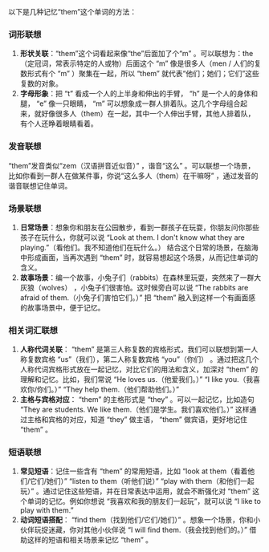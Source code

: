 以下是几种记忆“them”这个单词的方法：

### 词形联想
1. **形状关联**：“them”这个词看起来像“the”后面加了个“m” 。可以联想为：the（定冠词，常表示特定的人或物）后面这个 “m” 像是很多人（men / 人们的复数形式有个 “m” ）聚集在一起，所以 “them” 就代表“他们；她们；它们”这些复数的对象。
2. **字母形象**：把 “t” 看成一个人的上半身和伸出的手臂， “h” 是一个人的身体和腿， “e” 像一只眼睛， “m” 可以想象成一群人排着队。这几个字母组合起来，就好像很多人（them）在一起，其中一个人伸出手臂，其他人排着队，有个人还睁着眼睛看着。

### 发音联想
“them”发音类似“zem（汉语拼音近似音）” ，谐音“这么” 。可以联想一个场景，比如你看到一群人在做某件事，你说“这么多人（them）在干嘛呀” ，通过发音的谐音联想记住单词。

### 场景联想
1. **日常场景**：想象你和朋友在公园散步，看到一群孩子在玩耍，你朋友问你那些孩子在玩什么，你就可以说 “Look at them. I don't know what they are playing.”（看他们。我不知道他们在玩什么。） 结合这个日常的场景，在脑海中形成画面，当再次遇到 “them” 时，就容易想起这个场景，从而记住单词的含义。
2. **故事场景**：编一个故事，小兔子们（rabbits）在森林里玩耍，突然来了一群大灰狼（wolves） ，小兔子们很害怕。这时候旁白可以说 “The rabbits are afraid of them.（小兔子们害怕它们。）” 把 “them” 融入到这样一个有画面感的故事场景中，便于记忆。

### 相关词汇联想
1. **人称代词关联**： “them” 是第三人称复数的宾格形式，我们可以联想到第一人称复数宾格 “us”（我们），第二人称复数宾格 “you”（你们） 。通过把这几个人称代词宾格形式放在一起记忆，对比它们的用法和含义，加深对 “them” 的理解和记忆。比如，我们常说 “He loves us.（他爱我们。）” “I like you.（我喜欢你/你们。）” “They help them.（他们帮助他们。）” 
2. **主格与宾格对应**： “them” 的主格形式是 “they” 。可以一起记忆，比如造句 “They are students. We like them.（他们是学生。我们喜欢他们。）” 这样通过主格和宾格的对应，知道 “they” 做主语， “them” 做宾语，更好地记住 “them” 。

### 短语联想
1. **常见短语**：记住一些含有 “them” 的常用短语，比如 “look at them（看着他们/它们/她们）” “listen to them（听他们说）” “play with them（和他们一起玩）” 。通过记住这些短语，并在日常表达中运用，就会不断强化对 “them” 这个单词的记忆。例如你想说 “我喜欢和我的朋友们一起玩”，就可以说 “I like to play with them.”  
2. **动词短语搭配**： “find them（找到他们/它们/她们）” 。想象一个场景，你和小伙伴玩捉迷藏，你对其他小伙伴说 “I will find them.（我会找到他们的。）” 借助这样的短语和相关场景来记忆 “them” 。 